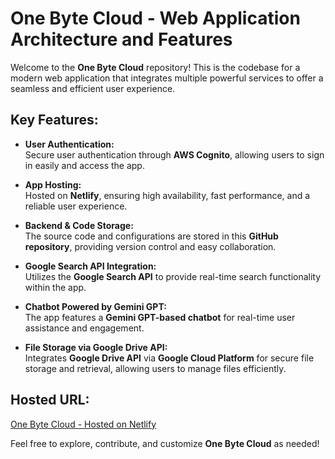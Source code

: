 # One Byte Cloud - Web Application Architecture and Features

Welcome to the **One Byte Cloud** repository! This is the codebase for a modern web application that integrates multiple powerful services to offer a seamless and efficient user experience.

## Key Features:
- **User Authentication:**  
  Secure user authentication through **AWS Cognito**, allowing users to sign in easily and access the app.

- **App Hosting:**  
  Hosted on **Netlify**, ensuring high availability, fast performance, and a reliable user experience.

- **Backend & Code Storage:**  
  The source code and configurations are stored in this **GitHub repository**, providing version control and easy collaboration.

- **Google Search API Integration:**  
  Utilizes the **Google Search API** to provide real-time search functionality within the app.

- **Chatbot Powered by Gemini GPT:**  
  The app features a **Gemini GPT-based chatbot** for real-time user assistance and engagement.

- **File Storage via Google Drive API:**  
  Integrates **Google Drive API** via **Google Cloud Platform** for secure file storage and retrieval, allowing users to manage files efficiently.

## Hosted URL:  
[One Byte Cloud - Hosted on Netlify](<[Insert Hosted URL](https://onebyte-user.netlify.app/)>)

Feel free to explore, contribute, and customize **One Byte Cloud** as needed!
